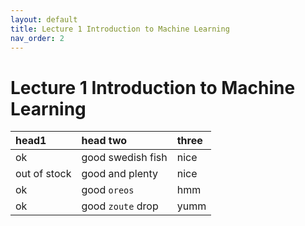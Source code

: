 ```yaml
---
layout: default
title: Lecture 1 Introduction to Machine Learning
nav_order: 2
---
```


# Lecture 1 Introduction to Machine Learning

| head1        | head two          | three |
|:-------------|:------------------|:------|
| ok           | good swedish fish | nice  |
| out of stock | good and plenty   | nice  |
| ok           | good `oreos`      | hmm   |
| ok           | good `zoute` drop | yumm  |
